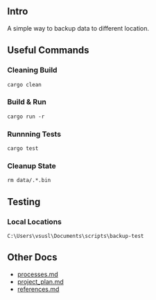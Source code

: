 ## Intro

A simple way to backup data to different location.

## Useful Commands

### Cleaning Build

```
cargo clean
```

### Build & Run

```
cargo run -r
```

### Runnning Tests

```
cargo test
```

### Cleanup State

```
rm data/.*.bin
```

## Testing

### Local Locations

```
C:\Users\vsusl\Documents\scripts\backup-test
```

## Other Docs

* [processes.md](docs/processes.md)
* [project_plan.md](docs/project_plan.md)
* [references.md](docs/references.md)
